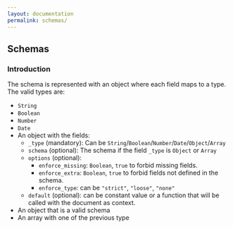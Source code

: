 ```yaml
---
layout: documentation
permalink: schemas/
---
```


## Schemas

### Introduction

The schema is represented with an object where each field maps to a type.  
The valid types are:

- `String`
- `Boolean`
- `Number`
- `Date`
- An object with the fields:
    - `_type` (mandatory): Can be `String`/`Boolean`/`Number`/`Date`/`Object`/`Array`
    - `schema` (optional): The schema if the field `_type` is `Object` or `Array`
    - `options` (optional):
        - `enforce_missing`: `Boolean`, `true` to forbid missing fields.
        - `enforce_extra`: `Boolean`, `true` to forbid fields not defined in the schema.
        - `enforce_type`: can be `"strict"`, `"loose"`, `"none"`
    - `default` (optional): can be constant value or a function that will be called with
    the document as context.
- An object that is a valid schema
- An array with one of the previous type

